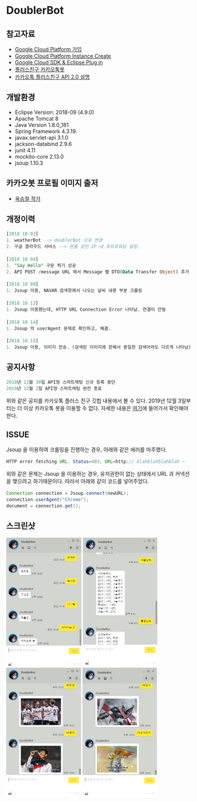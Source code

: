 # DoublerBot

## 참고자료
* [ Google Cloud Platform 가입 ](http://pasudo123.tistory.com/202?category=754607)
* [ Google Cloud Platform Instance Create ](http://pasudo123.tistory.com/203?category=754607)
* [ Google Cloud SDK & Eclipse Plug in ](http://pasudo123.tistory.com/210?category=754607)
* [ 플러스친구 카카오톡봇 ](https://center-pf.kakao.com/)
* [ 카카오톡 플러스친구 API 2.0 설명 ](https://github.com/plusfriend/auto_reply)

## 개발환경
* Eclipse Version: 2018-09 (4.9.0)
* Apache Tomcat 8
* Java Version 1.8.0_181
* Spring Framework 4.3.19.
* javax.servlet-api 3.1.0
* jackson-databind 2.9.6
* junit 4.11
* mockito-core 2.13.0
* jsoup 1.10.3

## 카카오봇 프로필 이미지 출저
* [ 옥승철 작가 ](http://www.spacek.co.kr/display/authorIntro.asp?idx=440)

## 개정이력
```SQL
[2018 10 03]
1. weatherBot --> doublerBot 으로 변경
2. 구글 클라우드 서비스 --> 원룸 공인 IP 내 포트포워딩 설정.

[2018 10 04]
1. "Say Hello" 구문 찍기 성공
2. API POST /message URL 에서 Message 별 DTO(Data Transfer Object) 추가

[2018 10 09]
1. Jsoup 이용, NAVAR 검색창에서 나오는 날씨 내용 부분 크롤링

[2018 10 13]
1. Jsoup 이용했는데, HTTP URL Connection Error 나타남. 연결이 안됨

[2018 10 14]
1. Jsoup 의 userAgent 문제로 확인하고, 해결.

[2018 10 15]
1. Jsoup 이용, 이미지 전송. (검색된 이미지에 한해서 동일한 검색어라도 다르게 나타남)
```

## 공지사항
```SQL
2018년 11월 30일 API형 스마트채팅 신규 등록 중단
2019년 12월 2일 API형 스마트채팅 완전 종료
```
위와 같은 공지를 카카오톡 플러스 친구 깃헙 내용에서 볼 수 있다. 2019년 12월 3일부터는 더 이상 카카오톡 봇을 이용할 수 없다. 자세한 내용은 [여기](https://github.com/plusfriend/auto_reply)에 들어가서 확인해야 한다.

## ISSUE
Jsoup 을 이용하여 크롤링을 진행하는 경우, 아래와 같은 에러를 마주했다.
```JAVA
HTTP error fetching URL. Status=403, URL=http:// blahblahblahblah ~ 
```
위와 같은 문제는 Jsoup 을 이용하는 경우, 유저권한이 없는 상태에서 URL 과 커넥션을 맺으려고 하기때문이다. 따라서 아래와 같이 코드를 넣어주었다.
```JAVA
Connection connection = Jsoup.connect(newURL);
connection.userAgent("Chrome");
document = connection.get();
```

## 스크린샷
<img src="https://github.com/pasudo123/DoublerBot/blob/master/Image/conversation_1.PNG" width="40%" />
<img src="https://github.com/pasudo123/DoublerBot/blob/master/Image/conversation_2.PNG" width="39.8%" />
<img src="https://github.com/pasudo123/DoublerBot/blob/master/Image/conversation_3.PNG" width="39.8%" />
<img src="https://github.com/pasudo123/DoublerBot/blob/master/Image/conversation_4.PNG" width="39.8%" />
